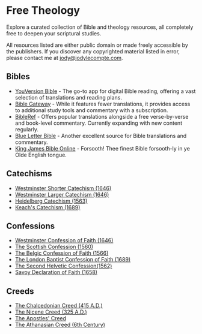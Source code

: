 # Free Theology
Explore a curated collection of Bible and theology resources, all completely free to deepen your scriptural studies.

All resources listed are either public domain or made freely accessible by the publishers. If you discover any copyrighted material listed in error, please contact me at jody@jodylecompte.com.

## Bibles

* [YouVersion Bible](https://bible.com) - The go-to app for digital Bible reading, offering a vast selection of translations and reading plans.
* [Bible Gateway](https://biblegateway.com) - While it features fewer translations, it provides access to additional study tools and commentary with a subscription.
* [BibleRef](https://www.bibleref.com/) - Offers popular translations alongside a free verse-by-verse and book-level commentary. Currently expanding with new content regularly.
* [Blue Letter Bible](https://www.blueletterbible.org/) - Another excellent source for Bible translations and commentary.
* [King James Bible Online](https://www.kingjamesbibleonline.org) - Forsooth! Thee finest Bible forsooth-ly in ye Olde English tongue.

## Catechisms
* [Westminster Shorter Catechism (1646)](https://reformedstandards.com/westminster/wsc.html)
* [Westminster Larger Catechism (1646)](https://reformedstandards.com/westminster/wlc.html)
* [Heidelberg Catechism (1563)](https://reformedstandards.com/three-forms-of-unity/heidelberg-catechism.html)
* [Keach's Catechism (1689)](https://reformedstandards.com/second-london/keach.html)

## Confessions
* [Westminster Confession of Faith (1646)](https://reformedstandards.com/westminster/wcf.html)
* [The Scottish Confession (1560)](https://reformedstandards.com/scottish/scots-confession.html)
* [The Belgic Confession of Faith (1566)](https://reformedstandards.com/three-forms-of-unity/belgic-confession.html)
* [The London Baptist Confession of Faith (1689)](https://reformedstandards.com/second-london/1689-confession.html)
* [The Second Helvetic Confession(1562)](https://reformedstandards.com/swiss/second-helvetic.html)
* [Savoy Declaration of Faith (1658)](https://reformedstandards.com/british/savoy.html)

## Creeds

* [The Chalcedonian Creed (415 A.D.)](https://thewestminsterstandard.org/the-chalcedonian-creed/)
* [The Nicene Creed (325 A.D.)](https://thewestminsterstandard.org/the-nicene-creed/)
* [The Apostles' Creed](https://thewestminsterstandard.org/the-apostles-creed/)
* [The Athanasian Creed (6th Century)](https://thewestminsterstandard.org/the-athanasian-creed/)
